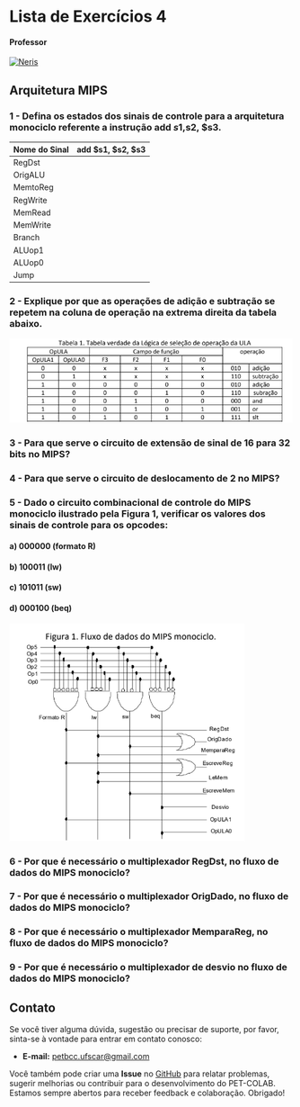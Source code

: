 # Lista de Exercícios 4

#### Professor
[![Neris](https://img.shields.io/badge/Luciano_Neris-%2300599C.svg?style=for-the-badge&logo=GoogleScholar&logoColor=white)](https://site.dc.ufscar.br/docente/5cee7e5d48365a001679f750)


## Arquitetura MIPS

### 1 - Defina os estados dos sinais de controle para a arquitetura monociclo referente a instrução add $s1,$s2, $s3.

|   Nome do Sinal   | add $s1, $s2, $s3 | 
|-------------------|-------------------|
| RegDst            |                   |
| OrigALU           |                   |
| MemtoReg          |                   |
| RegWrite          |                   |
| MemRead           |                   |
| MemWrite          |                   |
| Branch            |                   |
| ALUop1            |                   |
| ALUop0            |                   |
| Jump              |                   |


### 2 - Explique por que as operações de adição e subtração se repetem na coluna de operação na extrema direita da tabela abaixo.

![Tabela](https://raw.githubusercontent.com/petbccufscar/.github/main/pet-colab/Arq1/imagem_2024-03-14_164012274.png)


### 3 - Para que serve o circuito de extensão de sinal de 16 para 32 bits no MIPS?

### 4 - Para que serve o circuito de deslocamento de 2 no MIPS?

### 5 - Dado o circuito combinacional de controle do MIPS monociclo ilustrado pela Figura 1, verificar os valores dos sinais de controle para os opcodes:

#### a) 000000 (formato R) 
#### b) 100011 (lw) 
#### c) 101011 (sw) 
#### d) 000100 (beq)

![Dados](https://raw.githubusercontent.com/petbccufscar/.github/main/pet-colab/Arq1/imagem_2024-03-14_164242681.png)

### 6 - Por que é necessário o multiplexador RegDst, no fluxo de dados do MIPS monociclo?

### 7 - Por que é necessário o multiplexador OrigDado, no fluxo de dados do MIPS monociclo?

### 8 - Por que é necessário o multiplexador MemparaReg, no fluxo de dados do MIPS monociclo?

### 9 - Por que é necessário o multiplexador de desvio no fluxo de dados do MIPS monociclo?


## Contato

Se você tiver alguma dúvida, sugestão ou precisar de suporte, por favor, sinta-se à vontade para entrar em contato conosco:

- **E-mail:** petbcc.ufscar@gmail.com

Você também pode criar uma **Issue** no [GitHub](https://github.com/petbccufscar/pet-colab/issues) para relatar problemas, sugerir melhorias ou contribuir para o desenvolvimento do PET-COLAB. Estamos sempre abertos para receber feedback e colaboração. Obrigado!